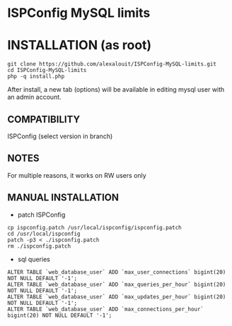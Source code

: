 ISPConfig MySQL limits
=========================


# INSTALLATION (as root)

```
git clone https://github.com/alexalouit/ISPConfig-MySQL-limits.git
cd ISPConfig-MySQL-limits
php -q install.php
```

After install, a new tab (options) will be available in editing mysql user with an admin account.


## COMPATIBILITY

ISPConfig (select version in branch)


## NOTES

For multiple reasons, it works on RW users only


## MANUAL INSTALLATION

- patch ISPConfig
```
cp ispconfig.patch /usr/local/ispconfig/ispconfig.patch
cd /usr/local/ispconfig
patch -p3 < ./ispconfig.patch
rm ./ispconfig.patch
```

- sql queries
```
ALTER TABLE `web_database_user` ADD `max_user_connections` bigint(20) NOT NULL DEFAULT '-1';
ALTER TABLE `web_database_user` ADD `max_queries_per_hour` bigint(20) NOT NULL DEFAULT '-1';
ALTER TABLE `web_database_user` ADD `max_updates_per_hour` bigint(20) NOT NULL DEFAULT '-1';
ALTER TABLE `web_database_user` ADD `max_connections_per_hour` bigint(20) NOT NULL DEFAULT '-1';
```